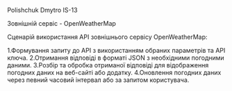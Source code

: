 Polishchuk Dmytro IS-13

Зовнішній сервіс - OpenWeatherMap

Сценарій використання API зовнішнього сервісу OpenWeatherMap:

1.Формування запиту до API з використанням обраних параметрів та API ключа.
2.Отримання відповіді в форматі JSON з необхідними погодними даними.
3.Розбір та обробка отриманої відповіді для відображення погодних даних на веб-сайті або додатку.
4.Оновлення погодних даних через певний часовий інтервал або за запитом користувача.
